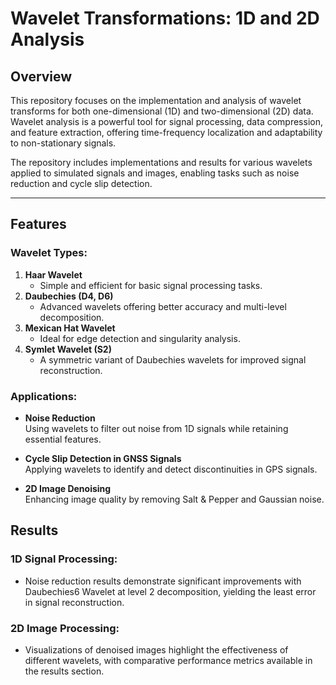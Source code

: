 # Wavelet Transformations: 1D and 2D Analysis

## Overview

This repository focuses on the implementation and analysis of wavelet transforms for both one-dimensional (1D) and two-dimensional (2D) data. Wavelet analysis is a powerful tool for signal processing, data compression, and feature extraction, offering time-frequency localization and adaptability to non-stationary signals. 

The repository includes implementations and results for various wavelets applied to simulated signals and images, enabling tasks such as noise reduction and cycle slip detection.

---

## Features

### Wavelet Types:
1. **Haar Wavelet**  
   - Simple and efficient for basic signal processing tasks.  
2. **Daubechies (D4, D6)**  
   - Advanced wavelets offering better accuracy and multi-level decomposition.  
3. **Mexican Hat Wavelet**  
   - Ideal for edge detection and singularity analysis.  
4. **Symlet Wavelet (S2)**  
   - A symmetric variant of Daubechies wavelets for improved signal reconstruction.

### Applications:
- **Noise Reduction**  
  Using wavelets to filter out noise from 1D signals while retaining essential features.
  
- **Cycle Slip Detection in GNSS Signals**  
  Applying wavelets to identify and detect discontinuities in GPS signals.

- **2D Image Denoising**  
  Enhancing image quality by removing Salt & Pepper and Gaussian noise.

## Results

### 1D Signal Processing:
- Noise reduction results demonstrate significant improvements with Daubechies6 Wavelet at level 2 decomposition, yielding the least error in signal reconstruction.

### 2D Image Processing:
- Visualizations of denoised images highlight the effectiveness of different wavelets, with comparative performance metrics available in the results section.

